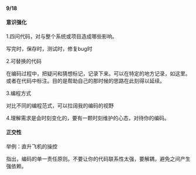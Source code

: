 #### 9/18

#### 意识强化

1.四问代码，对与整个系统或项目造成哪些影响。

写完时，保存时，测试时，修复bug时

2.可替换的代码

在编码过程中，把疑问和猜想标记，记录下来。可以在特定的地方记录，如这里。或者在代码中标注。目的是帮助自己的那时候的思路在此刻得以延续。

3.编程方式

对比不同的编程范式，可以拉阔我的编码的视野

4.理解需求是会时刻变化的，要有一颗时刻维护的心态，对待你的编码。

#### 正交性

举例：直升飞机的操控

指出，编码的单一责任原则。不要让你的代码联系性太强，要解耦，避免之间产生强依赖。